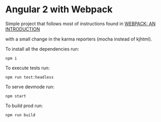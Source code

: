 # Angular 2 with Webpack 

Simple project that follows most of instructions found in 
[
WEBPACK: AN INTRODUCTION](https://angular.io/docs/ts/latest/guide/webpack.html)

with a small change in the karma reporters (mocha instead of kjhtml).

To install all the dependencies run:

```shell
npm i
```

To execute tests run:

```shell
npm run test:headless
```

To serve devmode run:

```shell
npm start
```

To build prod run:

```shell
npm run build
```